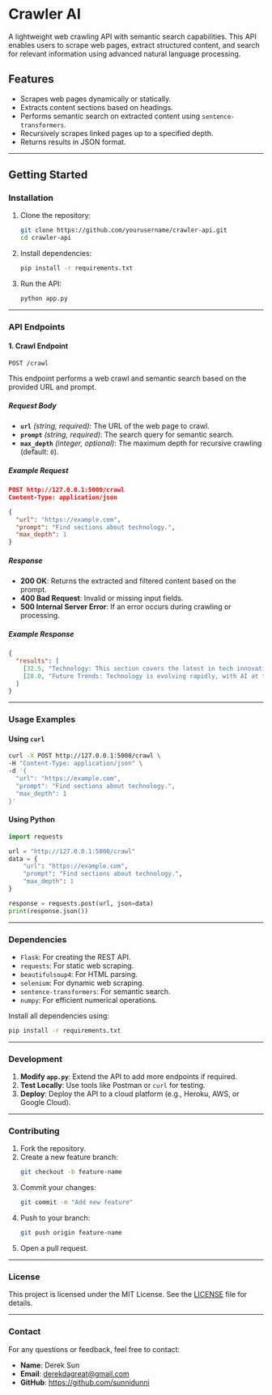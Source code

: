 # **Crawler AI**

A lightweight web crawling API with semantic search capabilities. This API enables users to scrape web pages, extract structured content, and search for relevant information using advanced natural language processing.

## **Features**
- Scrapes web pages dynamically or statically.
- Extracts content sections based on headings.
- Performs semantic search on extracted content using `sentence-transformers`.
- Recursively scrapes linked pages up to a specified depth.
- Returns results in JSON format.

---

## **Getting Started**

### **Installation**

1. Clone the repository:
   ```bash
   git clone https://github.com/yourusername/crawler-api.git
   cd crawler-api
   ```

2. Install dependencies:
   ```bash
   pip install -r requirements.txt
   ```

3. Run the API:
   ```bash
   python app.py
   ```

---

### **API Endpoints**

#### **1. Crawl Endpoint**
`POST /crawl`

This endpoint performs a web crawl and semantic search based on the provided URL and prompt.

##### **Request Body**
- **`url`** *(string, required)*: The URL of the web page to crawl.
- **`prompt`** *(string, required)*: The search query for semantic search.
- **`max_depth`** *(integer, optional)*: The maximum depth for recursive crawling (default: `0`).

##### **Example Request**
```json
POST http://127.0.0.1:5000/crawl
Content-Type: application/json

{
  "url": "https://example.com",
  "prompt": "Find sections about technology.",
  "max_depth": 1
}
```

##### **Response**
- **200 OK**: Returns the extracted and filtered content based on the prompt.
- **400 Bad Request**: Invalid or missing input fields.
- **500 Internal Server Error**: If an error occurs during crawling or processing.

##### **Example Response**
```json
{
  "results": [
    [32.5, "Technology: This section covers the latest in tech innovations..."],
    [28.0, "Future Trends: Technology is evolving rapidly, with AI at the forefront..."]
  ]
}
```

---

### **Usage Examples**

#### **Using `curl`**
```bash
curl -X POST http://127.0.0.1:5000/crawl \
-H "Content-Type: application/json" \
-d '{
  "url": "https://example.com",
  "prompt": "Find sections about technology.",
  "max_depth": 1
}'
```

#### **Using Python**
```python
import requests

url = "http://127.0.0.1:5000/crawl"
data = {
    "url": "https://example.com",
    "prompt": "Find sections about technology.",
    "max_depth": 1
}

response = requests.post(url, json=data)
print(response.json())
```

---

### **Dependencies**
- `Flask`: For creating the REST API.
- `requests`: For static web scraping.
- `beautifulsoup4`: For HTML parsing.
- `selenium`: For dynamic web scraping.
- `sentence-transformers`: For semantic search.
- `numpy`: For efficient numerical operations.

Install all dependencies using:
```bash
pip install -r requirements.txt
```

---

### **Development**

1. **Modify `app.py`**: Extend the API to add more endpoints if required.
2. **Test Locally**: Use tools like Postman or `curl` for testing.
3. **Deploy**: Deploy the API to a cloud platform (e.g., Heroku, AWS, or Google Cloud).

---

### **Contributing**
1. Fork the repository.
2. Create a new feature branch:
   ```bash
   git checkout -b feature-name
   ```
3. Commit your changes:
   ```bash
   git commit -m "Add new feature"
   ```
4. Push to your branch:
   ```bash
   git push origin feature-name
   ```
5. Open a pull request.

---

### **License**
This project is licensed under the MIT License. See the [LICENSE](LICENSE) file for details.

---

### **Contact**
For any questions or feedback, feel free to contact:

- **Name**: Derek Sun
- **Email**: derekdagreat@gmail.com
- **GitHub**: https://github.com/sunnidunni
